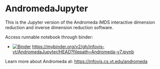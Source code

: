 # AndromedaJupyter

This is the Jupyter version of the Andromeda iMDS interactive dimension reduction and inverse dimension reduction software.

Access runnable notebook through binder:
* [![Binder](https://mybinder.org/badge_logo.svg)](https://mybinder.org/v2/gh/infovis-vt/AndromedaJupyter/HEAD?filepath=Andromeda-v7.ipynb) https://mybinder.org/v2/gh/infovis-vt/AndromedaJupyter/HEAD?filepath=Andromeda-v7.ipynb

Learn more about Andromeda at:  https://infovis.cs.vt.edu/andromeda
